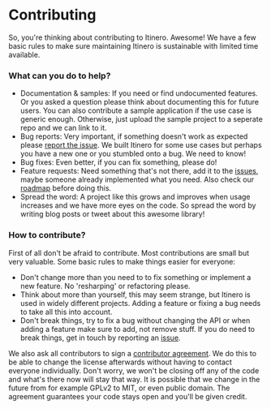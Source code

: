 # Contributing

So, you're thinking about contributing to Itinero. Awesome! We have a few basic rules to make sure maintaining Itinero is sustainable with limited time available.

### What can you do to help?

- Documentation & samples: If you need or find undocumented features. Or you asked a question please think about documenting this for future users. You can also contribute a sample application if the use case is generic enough. Otherwise, just upload the sample project to a seperate repo and we can link to it.
- Bug reports: Very important, if something doesn't work as expected please [report the issue](https://github.com/itinero/idp/issues). We built Itinero for some use cases but perhaps you have a new one or you stumbled onto a bug. We need to know!
- Bug fixes: Even better, if you can fix something, please do!
- Feature requests: Need something that's not there, add it to the [issues](https://github.com/itinero/idp/issues), maybe someone already implemented what you need. Also check our [roadmap](https://github.com/itinero/idp/wiki/Roadmap) before doing this.
- Spread the word: A project like this grows and improves when usage increases and we have more eyes on the code. So spread the word by writing blog posts or tweet about this awesome library!

### How to contribute?

First of all don't be afraid to contribute. Most contributions are small but very valuable. Some basic rules to make things easier for everyone:

- Don't change more than you need to to fix something or implement a new feature. No 'resharping' or refactoring please.
- Think about more than yourself, this may seem strange, but Itinero is used in widely different projects. Adding a feature or fixing a bug needs to take all this into account.
- Don't break things, try to fix a bug without changing the API or when adding a feature make sure to add, not remove stuff. If you do need to break things, get in touch by reporting an [issue](https://github.com/itinero/idp/issues).

We also ask all contributors to sign a [contributor agreement](https://docs.google.com/forms/d/e/1FAIpQLSebPyLfaneaDUXXkNaMC8U7UfmW-IORpjiOcBotePtuuy5W6g/viewform). We do this to be able to change the license afterwards without having to contact everyone individually. Don't worry, we won't be closing off any of the code and what's there now will stay that way. It is possible that we change in the future from for example GPLv2 to MIT, or even public domain. The agreement guarantees your code stays open and you'll be given credit.

